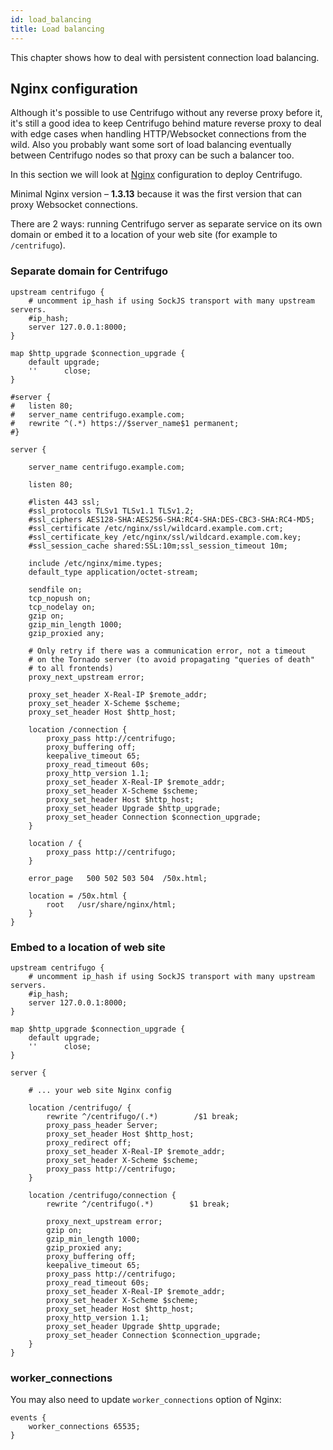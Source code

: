 ```yaml
---
id: load_balancing
title: Load balancing
---
```


This chapter shows how to deal with persistent connection load balancing.

## Nginx configuration

Although it's possible to use Centrifugo without any reverse proxy before it,
it's still a good idea to keep Centrifugo behind mature reverse proxy to deal with
edge cases when handling HTTP/Websocket connections from the wild. Also you probably
want some sort of load balancing eventually between Centrifugo nodes so that proxy
can be such a balancer too.

In this section we will look at [Nginx](http://nginx.org/) configuration to deploy Centrifugo.

Minimal Nginx version – **1.3.13** because it was the first version that can proxy
Websocket connections.

There are 2 ways: running Centrifugo server as separate service on its own
domain or embed it to a location of your web site (for example to `/centrifugo`).

### Separate domain for Centrifugo

```
upstream centrifugo {
    # uncomment ip_hash if using SockJS transport with many upstream servers.
    #ip_hash;
    server 127.0.0.1:8000;
}

map $http_upgrade $connection_upgrade {
    default upgrade;
    ''      close;
}

#server {
#	listen 80;
#	server_name centrifugo.example.com;
#	rewrite ^(.*) https://$server_name$1 permanent;
#}

server {

    server_name centrifugo.example.com;

    listen 80;

    #listen 443 ssl;
    #ssl_protocols TLSv1 TLSv1.1 TLSv1.2;
    #ssl_ciphers AES128-SHA:AES256-SHA:RC4-SHA:DES-CBC3-SHA:RC4-MD5;
    #ssl_certificate /etc/nginx/ssl/wildcard.example.com.crt;
    #ssl_certificate_key /etc/nginx/ssl/wildcard.example.com.key;
    #ssl_session_cache shared:SSL:10m;ssl_session_timeout 10m;

    include /etc/nginx/mime.types;
    default_type application/octet-stream;

    sendfile on;
    tcp_nopush on;
    tcp_nodelay on;
    gzip on;
    gzip_min_length 1000;
    gzip_proxied any;

    # Only retry if there was a communication error, not a timeout
    # on the Tornado server (to avoid propagating "queries of death"
    # to all frontends)
    proxy_next_upstream error;

    proxy_set_header X-Real-IP $remote_addr;
    proxy_set_header X-Scheme $scheme;
    proxy_set_header Host $http_host;

    location /connection {
        proxy_pass http://centrifugo;
        proxy_buffering off;
        keepalive_timeout 65;
        proxy_read_timeout 60s;
        proxy_http_version 1.1;
        proxy_set_header X-Real-IP $remote_addr;
        proxy_set_header X-Scheme $scheme;
        proxy_set_header Host $http_host;
        proxy_set_header Upgrade $http_upgrade;
        proxy_set_header Connection $connection_upgrade;
    }
    
    location / {
        proxy_pass http://centrifugo;
    }

    error_page   500 502 503 504  /50x.html;

    location = /50x.html {
        root   /usr/share/nginx/html;
    }
}
```

### Embed to a location of web site

```
upstream centrifugo {
    # uncomment ip_hash if using SockJS transport with many upstream servers.
    #ip_hash;
    server 127.0.0.1:8000;
}

map $http_upgrade $connection_upgrade {
    default upgrade;
    ''      close;
}

server {

    # ... your web site Nginx config

    location /centrifugo/ {
        rewrite ^/centrifugo/(.*)        /$1 break;
        proxy_pass_header Server;
        proxy_set_header Host $http_host;
        proxy_redirect off;
        proxy_set_header X-Real-IP $remote_addr;
        proxy_set_header X-Scheme $scheme;
        proxy_pass http://centrifugo;
    }

    location /centrifugo/connection {
        rewrite ^/centrifugo(.*)        $1 break;

        proxy_next_upstream error;
        gzip on;
        gzip_min_length 1000;
        gzip_proxied any;
        proxy_buffering off;
        keepalive_timeout 65;
        proxy_pass http://centrifugo;
        proxy_read_timeout 60s;
        proxy_set_header X-Real-IP $remote_addr;
        proxy_set_header X-Scheme $scheme;
        proxy_set_header Host $http_host;
        proxy_http_version 1.1;
        proxy_set_header Upgrade $http_upgrade;
        proxy_set_header Connection $connection_upgrade;
    }
}
```

### worker_connections

You may also need to update `worker_connections` option of Nginx:

```
events {
    worker_connections 65535;
}
```
